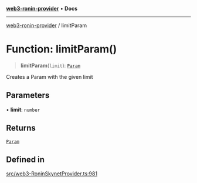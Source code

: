 [**web3-ronin-provider**](../README.md) • **Docs**

***

[web3-ronin-provider](../globals.md) / limitParam

# Function: limitParam()

> **limitParam**(`limit`): [`Param`](../classes/Param.md)

Creates a Param with the given limit

## Parameters

• **limit**: `number`

## Returns

[`Param`](../classes/Param.md)

## Defined in

[src/web3-RoninSkynetProvider.ts:981](https://github.com/chuacw/web3-ronin-provider/blob/7646ce38176c1dab59363eef0869f2efa34d498b/src/web3-RoninSkynetProvider.ts#L981)
